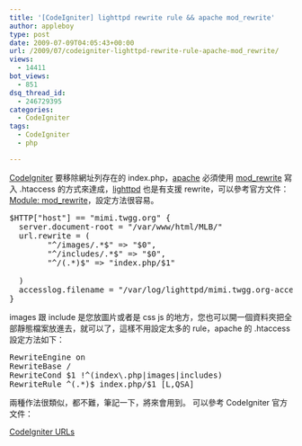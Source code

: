 ```yaml
---
title: '[CodeIgniter] lighttpd rewrite rule && apache mod_rewrite'
author: appleboy
type: post
date: 2009-07-09T04:05:43+00:00
url: /2009/07/codeigniter-lighttpd-rewrite-rule-apache-mod_rewrite/
views:
  - 14411
bot_views:
  - 851
dsq_thread_id:
  - 246729395
categories:
  - CodeIgniter
tags:
  - CodeIgniter
  - php

---
```

[CodeIgniter][1] 要移除網址列存在的 index.php，[apache][2] 必須使用 [mod_rewrite][3] 寫入 .htaccess 的方式來達成，[lighttpd][4] 也是有支援 rewrite，可以參考官方文件：[Module: mod_rewrite][5]，設定方法很容易。 

<pre class="brush: bash; title: ; notranslate" title="">$HTTP["host"] == "mimi.twgg.org" {
  server.document-root = "/var/www/html/MLB/"
  url.rewrite = (
        "^/images/.*$" => "$0",
        "^/includes/.*$" => "$0",
        "^/(.*)$" => "index.php/$1"

  )
  accesslog.filename = "/var/log/lighttpd/mimi.twgg.org-access_log"
}</pre>

<!--more--> images 跟 include 是您放圖片或者是 css js 的地方，您也可以開一個資料夾把全部靜態檔案放進去，就可以了，這樣不用設定太多的 rule，apache 的 .htaccess 設定方法如下： 

<pre class="brush: bash; title: ; notranslate" title="">RewriteEngine on
RewriteBase /
RewriteCond $1 !^(index\.php|images|includes)
RewriteRule ^(.*)$ index.php/$1 [L,QSA]</pre> 兩種作法很類似，都不難，筆記一下，將來會用到。 可以參考 CodeIgniter 官方文件：

[CodeIgniter URLs][6]

 [1]: http://codeigniter.com
 [2]: http://www.apache.org/
 [3]: http://httpd.apache.org/docs/2.0/mod/mod_rewrite.html
 [4]: http://www.lighttpd.net/
 [5]: http://redmine.lighttpd.net/wiki/lighttpd/Docs:ModRewrite
 [6]: http://codeigniter.com/user_guide/general/urls.html